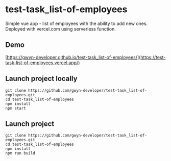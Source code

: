 # test-task_list-of-employees

Simple vue app - list of employees with the ability to add new ones.<br/>
Deployed with vercel.com using serverless function.

## Demo
[https://gwyn-developer.github.io/test-task_list-of-employees/](https://test-task-list-of-employees.vercel.app/)

## Launch project locally
```
git clone https://github.com/gwyn-developer/test-task_list-of-employees.git
cd test-task_list-of-employees
npm install
npm start
```

## Launch project
```
git clone https://github.com/gwyn-developer/test-task_list-of-employees.git
cd test-task_list-of-employees
npm install
npm run build
```
